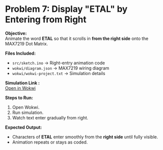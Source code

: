 # Problem 7: Display "ETAL" by Entering from Right

**Objective:**  
Animate the word **ETAL** so that it scrolls in **from the right side** onto the MAX7219 Dot Matrix.

**Files Included:**  
- `src/sketch.ino` → Right-entry animation code  
- `wokwi/diagram.json` → MAX7219 wiring diagram  
- `wokwi/wokwi-project.txt` → Simulation details  

**Simulation Link :**  
[Open in Wokwi](https://wokwi.com/projects/445865507143823361)

**Steps to Run:**  
1. Open Wokwi.  
2. Run simulation.  
3. Watch text enter gradually from right.

**Expected Output:**  
- Characters of **ETAL** enter smoothly from the **right side** until fully visible.  
- Animation repeats or stays as coded.
